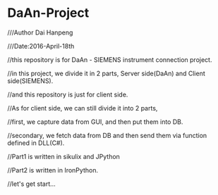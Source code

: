 # DaAn-Project

///Author Dai Hanpeng

///Date:2016-April-18th


//this repository is for DaAn - SIEMENS instrument connection project.

//in this project, we divide it in 2 parts, Server side(DaAn) and Client side(SIEMENS).

//and this repository is just for client side.


//As for client side, we can still divide it into 2 parts,

//first, we capture data from GUI, and then put them into DB.

//secondary, we fetch data from DB and then send them via function defined in DLL(C#).


//Part1 is written in sikulix and JPython

//Part2 is written in IronPython.


//let's get start...
